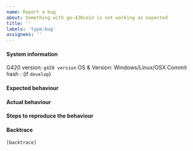```yaml
---
name: Report a bug
about: Something with go-420coin is not working as expected
title: ''
labels: 'type:bug'
assignees: ''
---
```


#### System information

G420 version: `g420 version`
OS & Version: Windows/Linux/OSX
Commit hash : (if `develop`)

#### Expected behaviour


#### Actual behaviour


#### Steps to reproduce the behaviour


#### Backtrace

````
[backtrace]
````
